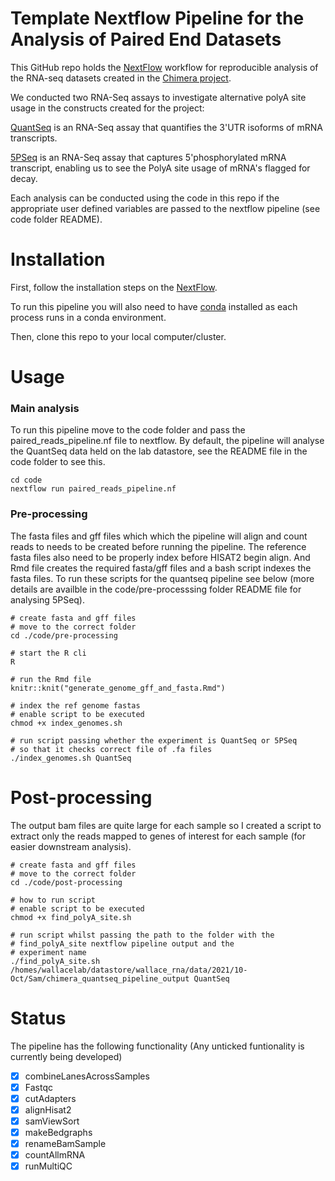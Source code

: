 # Template Nextflow Pipeline for the Analysis of Paired End Datasets
This GitHub repo holds the [NextFlow](https://www.nextflow.io/) workflow for reproducible analysis of the RNA-seq datasets created in the [Chimera project](https://github.com/DimmestP/chimera_project_manuscript).

We conducted two RNA-Seq assays to investigate alternative polyA site usage in the constructs created for the project:  

[QuantSeq](https://www.nature.com/articles/nmeth.f.376) is an RNA-Seq assay that quantifies the 3'UTR isoforms of mRNA transcripts. 

[5PSeq](https://www.nature.com/articles/nprot.2016.026) is an RNA-Seq assay that captures 5'phosphorylated mRNA transcript, enabling us to see the PolyA site usage of mRNA's flagged for decay. 

Each analysis can be conducted using the code in this repo if the appropriate user defined variables are passed to the nextflow pipeline (see code folder README).

# Installation
First, follow the installation steps on the [NextFlow](https://www.nextflow.io/).

To run this pipeline you will also need to have [conda](https://www.nextflow.io/docs/latest/index.html) installed as each process runs in a conda environment.

Then, clone this repo to your local computer/cluster. 

# Usage
### Main analysis
To run this pipeline move to the code folder and pass the paired_reads_pipeline.nf file to nextflow. By default, the pipeline will analyse the QuantSeq data held on the lab datastore, see the README file in the code folder to see this.

```
cd code
nextflow run paired_reads_pipeline.nf
```

### Pre-processing
The fasta files and gff files which which the pipeline will align and count reads to needs to be created before running the pipeline. The reference fasta files also need to be properly index before HISAT2 begin align. And Rmd file creates the required fasta/gff files and a bash script indexes the fasta files. To run these scripts for the quantseq pipeline see below (more details are availble in the code/pre-processsing folder README file for analysing 5PSeq).

```
# create fasta and gff files
# move to the correct folder
cd ./code/pre-processing

# start the R cli
R

# run the Rmd file
knitr::knit("generate_genome_gff_and_fasta.Rmd")

# index the ref genome fastas
# enable script to be executed
chmod +x index_genomes.sh

# run script passing whether the experiment is QuantSeq or 5PSeq 
# so that it checks correct file of .fa files 
./index_genomes.sh QuantSeq
```

# Post-processing
The output bam files are quite large for each sample so I created a script to extract only the reads mapped to genes of interest for each sample (for easier downstream analysis).
```
# create fasta and gff files
# move to the correct folder
cd ./code/post-processing

# how to run script
# enable script to be executed
chmod +x find_polyA_site.sh

# run script whilst passing the path to the folder with the
# find_polyA_site nextflow pipeline output and the 
# experiment name
./find_polyA_site.sh /homes/wallacelab/datastore/wallace_rna/data/2021/10-Oct/Sam/chimera_quantseq_pipeline_output QuantSeq
```

# Status
The pipeline has the following functionality (Any unticked funtionality is currently being developed)

- [x] combineLanesAcrossSamples
- [x] Fastqc
- [x] cutAdapters
- [x] alignHisat2
- [x] samViewSort
- [x] makeBedgraphs
- [x] renameBamSample
- [x] countAllmRNA
- [x] runMultiQC
